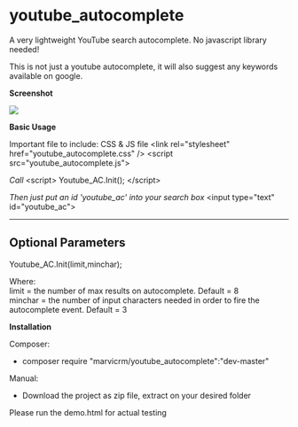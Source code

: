 # youtube_autocomplete
A very lightweight YouTube search autocomplete. No javascript library needed!

This is not just a youtube autocomplete, it will also suggest any keywords available on google.

<b>Screenshot</b>

<img src="https://s12.postimg.org/7dzbejxvh/y_autocomplete.png" />

<b>Basic Usage</b>

Important file to include: CSS & JS file
\<link rel="stylesheet" href="youtube_autocomplete.css" />
\<script src="youtube_autocomplete.js"></script>

<i>Call</i>
\<script\>
  Youtube_AC.Init();
\</script\>

<i>Then just put an id 'youtube_ac' into your search box</i>
\<input type="text" id="youtube_ac"\>


------------------------------
Optional Parameters
------------------------------

Youtube_AC.Init(limit,minchar);

Where:<br>
  limit = the number of max results on autocomplete. Default = 8<br>
  minchar = the number of input characters needed in order to fire the autocomplete event. Default = 3


<b>Installation</b>

Composer:
- composer require "marvicrm/youtube_autocomplete":"dev-master"

Manual:
- Download the project as zip file, extract on your desired folder

Please run the demo.html for actual testing
